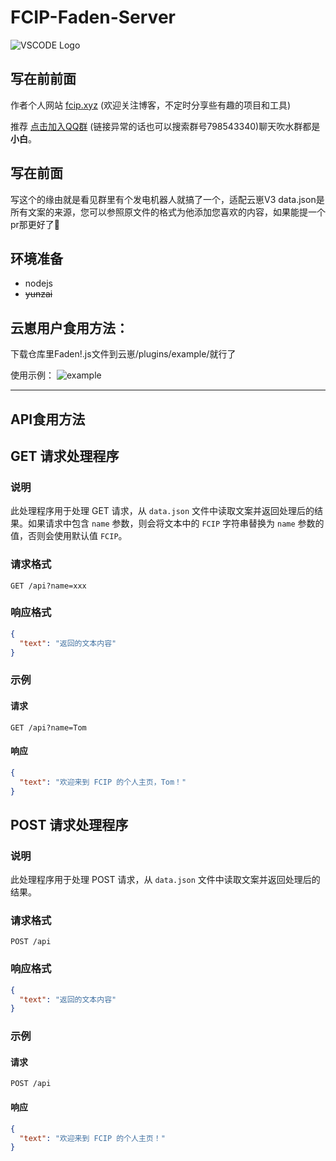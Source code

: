 # FCIP-Faden-Server

   ![VSCODE Logo](https://github.com/Pretend-to/Faden_api_server/blob/main/github/logo.gif?raw=true)

## 写在前前面

作者个人网站 [fcip.xyz](https://fcip.xyz) (欢迎关注博客，不定时分享些有趣的项目和工具)

推荐 [点击加入QQ群](http://qm.qq.com/cgi-bin/qm/qr?_wv=1027&k=BPVotGnSlCdy9AWXKSw4WlY6XjgJ2Z7O&authKey=4Obq%2FxNAuF7qL3z96uXMoV8KqxiSbtTCbEjYIer38ZW6%2F%2BERcJMTg90BhGRh2iQJ&noverify=0&group_code=798543340) (链接异常的话也可以搜索群号798543340)聊天吹水群都是**小白**。

## 写在前面
写这个的缘由就是看见群里有个发电机器人就搞了一个，适配云崽V3
data.json是所有文案的来源，您可以参照原文件的格式为他添加您喜欢的内容，如果能提一个pr那更好了🤤

## 环境准备
* nodejs
* ~~yunzai~~

## 云崽用户食用方法：

下载仓库里Faden!.js文件到云崽/plugins/example/就行了

使用示例：
 ![example](https://github.com/Pretend-to/Faden_api_server/blob/main/github/example.png?raw=true)
 
-----

## API食用方法

## GET 请求处理程序

### 说明

此处理程序用于处理 GET 请求，从 `data.json` 文件中读取文案并返回处理后的结果。如果请求中包含 `name` 参数，则会将文本中的 `FCIP` 字符串替换为 `name` 参数的值，否则会使用默认值 `FCIP`。

### 请求格式

```
GET /api?name=xxx
```

### 响应格式

```json
{
  "text": "返回的文本内容"
}
```

### 示例

#### 请求

```
GET /api?name=Tom
```

#### 响应

```json
{
  "text": "欢迎来到 FCIP 的个人主页，Tom！"
}
```


## POST 请求处理程序

### 说明

此处理程序用于处理 POST 请求，从 `data.json` 文件中读取文案并返回处理后的结果。

### 请求格式

```
POST /api
```

### 响应格式

```json
{
  "text": "返回的文本内容"
}
```

### 示例

#### 请求

```
POST /api
```

#### 响应

```json
{
  "text": "欢迎来到 FCIP 的个人主页！"
}
```
